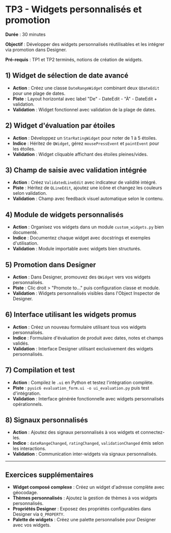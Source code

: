 # TP3 - Widgets personnalisés et promotion

**Durée** : 30 minutes

**Objectif** : Développer des widgets personnalisés réutilisables et les intégrer via promotion dans Designer.

**Pré-requis** : TP1 et TP2 terminés, notions de création de widgets.

## 1) Widget de sélection de date avancé

- **Action** : Créez une classe `DateRangeWidget` combinant deux `QDateEdit` pour une plage de dates.
- **Piste** : Layout horizontal avec label "De" - DateEdit - "À" - DateEdit + validation.
- **Validation** : Widget fonctionnel avec validation de la plage de dates.

## 2) Widget d'évaluation par étoiles

- **Action** : Développez un `StarRatingWidget` pour noter de 1 à 5 étoiles.
- **Indice** : Héritez de `QWidget`, gérez `mousePressEvent` et `paintEvent` pour les étoiles.
- **Validation** : Widget cliquable affichant des étoiles pleines/vides.

## 3) Champ de saisie avec validation intégrée

- **Action** : Créez `ValidatedLineEdit` avec indicateur de validité intégré.
- **Piste** : Héritez de `QLineEdit`, ajoutez une icône et changez les couleurs selon validation.
- **Validation** : Champ avec feedback visuel automatique selon le contenu.

## 4) Module de widgets personnalisés

- **Action** : Organisez vos widgets dans un module `custom_widgets.py` bien documenté.
- **Indice** : Documentez chaque widget avec docstrings et exemples d'utilisation.
- **Validation** : Module importable avec widgets bien structurés.

## 5) Promotion dans Designer

- **Action** : Dans Designer, promouvez des `QWidget` vers vos widgets personnalisés.
- **Piste** : Clic droit > "Promote to..." puis configuration classe et module.
- **Validation** : Widgets personnalisés visibles dans l'Object Inspector de Designer.

## 6) Interface utilisant les widgets promus

- **Action** : Créez un nouveau formulaire utilisant tous vos widgets personnalisés.
- **Indice** : Formulaire d'évaluation de produit avec dates, notes et champs validés.
- **Validation** : Interface Designer utilisant exclusivement des widgets personnalisés.

## 7) Compilation et test

- **Action** : Compilez le `.ui` en Python et testez l'intégration complète.
- **Piste** : `pyuic6 evaluation_form.ui -o ui_evaluation.py` puis test d'intégration.
- **Validation** : Interface générée fonctionnelle avec widgets personnalisés opérationnels.

## 8) Signaux personnalisés

- **Action** : Ajoutez des signaux personnalisés à vos widgets et connectez-les.
- **Indice** : `dateRangeChanged`, `ratingChanged`, `validationChanged` émis selon les interactions.
- **Validation** : Communication inter-widgets via signaux personnalisés.

---

## Exercices supplémentaires

- **Widget composé complexe** : Créez un widget d'adresse complète avec géocodage.
- **Thèmes personnalisés** : Ajoutez la gestion de thèmes à vos widgets personnalisés.
- **Propriétés Designer** : Exposez des propriétés configurables dans Designer via `Q_PROPERTY`.
- **Palette de widgets** : Créez une palette personnalisée pour Designer avec vos widgets.
